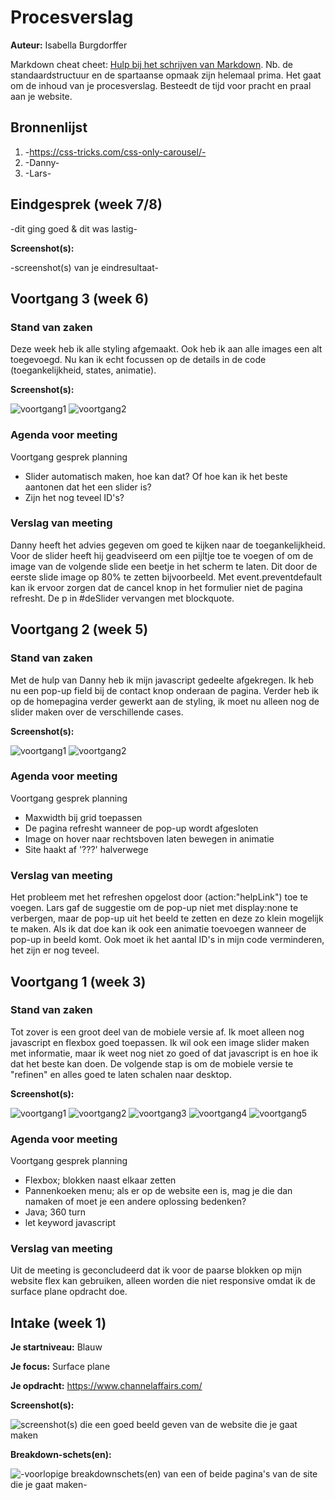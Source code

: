 # Procesverslag
**Auteur:** Isabella Burgdorffer

Markdown cheat cheet: [Hulp bij het schrijven van Markdown](https://github.com/adam-p/markdown-here/wiki/Markdown-Cheatsheet). Nb. de standaardstructuur en de spartaanse opmaak zijn helemaal prima. Het gaat om de inhoud van je procesverslag. Besteedt de tijd voor pracht en praal aan je website.



## Bronnenlijst
1. -https://css-tricks.com/css-only-carousel/-
2. -Danny-
3. -Lars-



## Eindgesprek (week 7/8)

-dit ging goed & dit was lastig-

**Screenshot(s):**

-screenshot(s) van je eindresultaat-



## Voortgang 3 (week 6)

### Stand van zaken

Deze week heb ik alle styling afgemaakt. Ook heb ik aan alle images een alt toegevoegd. Nu kan ik echt focussen op de details in de code (toegankelijkheid, states, animatie).

**Screenshot(s):**

![voortgang1](images/voortgang3_1.jpg)
![voortgang2](images/voortgang3_2.jpg)

### Agenda voor meeting

Voortgang gesprek planning
- Slider automatisch maken, hoe kan dat? Of hoe kan ik het beste aantonen dat het een slider is?
- Zijn het nog teveel ID's?

### Verslag van meeting

Danny heeft het advies gegeven om goed te kijken naar de toegankelijkheid. Voor de slider heeft hij geadviseerd om een pijltje toe te voegen of om de image van de volgende slide een beetje in het scherm te laten. Dit door de eerste slide image op 80% te zetten bijvoorbeeld. Met event.preventdefault kan ik ervoor zorgen dat de cancel knop in het formulier niet de pagina refresht. De p in #deSlider vervangen met blockquote.








## Voortgang 2 (week 5)

### Stand van zaken

Met de hulp van Danny heb ik mijn javascript gedeelte afgekregen. Ik heb nu een pop-up field bij de contact knop onderaan de pagina. Verder heb ik op de homepagina verder gewerkt aan de styling, ik moet nu alleen nog de slider maken over de verschillende cases.

**Screenshot(s):**

![voortgang1](images/voortgang2_1.jpg)
![voortgang2](images/voortgang2_2.jpg)

### Agenda voor meeting

Voortgang gesprek planning
- Maxwidth bij grid toepassen
- De pagina refresht wanneer de pop-up wordt afgesloten
- Image on hover naar rechtsboven laten bewegen in animatie
- Site haakt af '???' halverwege

### Verslag van meeting

Het probleem met het refreshen opgelost door (action:"helpLink") toe te voegen. Lars gaf de suggestie om de pop-up niet met display:none te verbergen, maar de pop-up uit het beeld te zetten en deze zo klein mogelijk te maken. Als ik dat doe kan ik ook een animatie toevoegen wanneer de pop-up in beeld komt. Ook moet ik het aantal ID's in mijn code verminderen, het zijn er nog teveel.





## Voortgang 1 (week 3)

### Stand van zaken

Tot zover is een groot deel van de mobiele versie af. Ik moet alleen nog javascript en flexbox goed toepassen. Ik wil ook een image slider maken met informatie, maar ik weet nog niet zo goed of dat javascript is en hoe ik dat het beste kan doen. De volgende stap is om de mobiele versie te "refinen" en alles goed te laten schalen naar desktop.

**Screenshot(s):**

![voortgang1](images/voortgang1_1.jpg)
![voortgang2](images/voortgang1_2.jpg)
![voortgang3](images/voortgang1_3.jpg)
![voortgang4](images/voortgang1_4.jpg)
![voortgang5](images/voortgang1_5.jpg)

### Agenda voor meeting

Voortgang gesprek planning
- Flexbox; blokken naast elkaar zetten
- Pannenkoeken menu; als er op de website een is, mag je die dan namaken of moet je een andere oplossing bedenken?
- Java; 360 turn
- let keyword javascript

### Verslag van meeting

Uit de meeting is geconcludeerd dat ik voor de paarse blokken op mijn website flex kan gebruiken, alleen worden die niet responsive omdat ik de surface plane opdracht doe. 



## Intake (week 1)

**Je startniveau:** Blauw

**Je focus:** Surface plane

**Je opdracht:** https://www.channelaffairs.com/

**Screenshot(s):**

![screenshot(s) die een goed beeld geven van de website die je gaat maken](images/scherm1.jpg)

**Breakdown-schets(en):**

![-voorlopige breakdownschets(en) van een of beide pagina's van de site die je gaat maken-](images/breakdown.jpg)
